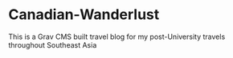 # Canadian-Wanderlust
This is a Grav CMS built travel blog for my post-University travels throughout Southeast Asia
